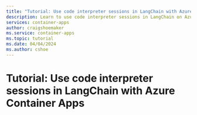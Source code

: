 ```yaml
---
title: "Tutorial: Use code interpreter sessions in LangChain with Azure Container Apps"
description: Learn to use code interpreter sessions in LangChain on Azure Container Apps.
services: container-apps
author: craigshoemaker
ms.service: container-apps
ms.topic: tutorial
ms.date: 04/04/2024
ms.author: cshoe
---
```


# Tutorial: Use code interpreter sessions in LangChain with Azure Container Apps
